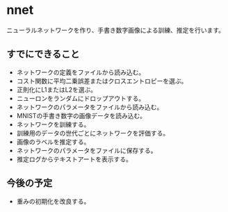 # nnet
ニューラルネットワークを作り、手書き数字画像による訓練、推定を行います。  

## すでにできること
* ネットワークの定義をファイルから読み込む。  
* コスト関数に平均二乗誤差またはクロスエントロピーを選ぶ。  
* 正則化にL1またはL2を選ぶ。  
* ニューロンをランダムにドロップアウトする。  
* ネットワークのパラメータをファイルから読み込む。  
* MNISTの手書き数字の画像データを読み込む。  
* ネットワークを訓練する。  
* 訓練用のデータの世代ごとにネットワークを評価する。  
* 画像のラベルを推定する。  
* ネットワークのパラメータをファイルに保存する。  
* 推定ログからテキストアートを表示する。  

## 今後の予定
* 重みの初期化を改良する。  
